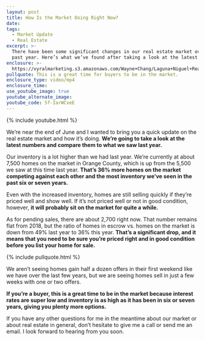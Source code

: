 ```yaml
---
layout: post
title: How Is the Market Doing Right Now?
date:
tags:
  - Market Update
  - Real Estate
excerpt: >-
  There have been some significant changes in our real estate market over the
  past year. Here’s what we’ve found after taking a look at the latest numbers.
enclosure: >-
  https://vyralmarketing.s3.amazonaws.com/Wayne+Chang/Laguna+Niguel+Real+Estate-+Real+Estate+Market+In+June.mp4
pullquote: This is a great time for buyers to be in the market.
enclosure_type: video/mp4
enclosure_time:
use_youtube_image: true
youtube_alternate_image:
youtube_code: 5f-IarWCxeE
---
```


{% include youtube.html %}

We’re near the end of June and I wanted to bring you a quick update on the real estate market and how it’s doing. **We’re going to take a look at the latest numbers and compare them to what we saw last year.**

Our inventory is a lot higher than we had last year. We’re currently at about 7,500 homes on the market in Orange County, which is up from the 5,500 we saw at this time last year. **That’s 36% more homes on the market competing against each other and the most inventory we’ve seen in the past six or seven years.**

Even with the increased inventory, homes are still selling quickly if they’re priced well and show well. If it’s not priced well or not in good condition, however, **it will probably sit on the market for quite a while.&nbsp;**

As for pending sales, there are about 2,700 right now. That number remains flat from 2018, but the ratio of homes in escrow vs. homes on the market is down from 49% last year to 36% this year. **That’s a significant drop, and it means that you need to be sure you’re priced right and in good condition before you list your home for sale.**

{% include pullquote.html %}

We aren’t seeing homes gain half a dozen offers in their first weekend like we have over the last few years, but we are seeing homes sell in just a few weeks with one or two offers.&nbsp;

**If you’re a buyer, this is a great time to be in the market because interest rates are super low and inventory is as high as it has been in six or seven years, giving you plenty more options.**

If you have any other questions for me in the meantime about our market or about real estate in general, don’t hesitate to give me a call or send me an email. I look forward to hearing from you soon.<br>&nbsp;